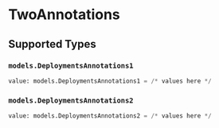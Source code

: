 # TwoAnnotations


## Supported Types

### `models.DeploymentsAnnotations1`

```python
value: models.DeploymentsAnnotations1 = /* values here */
```

### `models.DeploymentsAnnotations2`

```python
value: models.DeploymentsAnnotations2 = /* values here */
```

